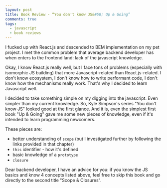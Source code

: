 ```yaml
---
layout: post
title: Book Review - “You don't know JS&#58; Up & Going”
comments: true
tags:
  - javascript
  - book reviews
---
```


I fucked up with React.js and descended to BEM implementation on my pet project. I met the common problem that average backend developer has when enters to the frontend land: lack of the javascript knowledge.

Okay, I know React.js really well, but I face tons of problems (especially with isomorphic JS building) that more Javascript-related than React.js-related. I don't know ecosystem, I don't know how to write performant code, I don't know how the mechanisms really work. That's why I decided to learn Javascript well.

I decided to take something simple on my digging into the javascript. Even simpler than my current knowledge. So, Kyle Simpson's series "You don't know JS" looked good at the first glance. And it is, even the simplest first book "Up & Going" gave me some new pieces of knowledge, even if it's intended to learn programming newcomers.

These pieces are:

* better understanding of `scope` (but I investigated further by following the links provided in that chapter)
* `this` identifier - how it's defined
* basic knowledge of a `prototype`
* `closure`

Dear backend developer, I have an advice for you: if you know the JS basics and know 4 concepts listed above, feel free to skip this book and go directly to the second title "Scope & Closures".
